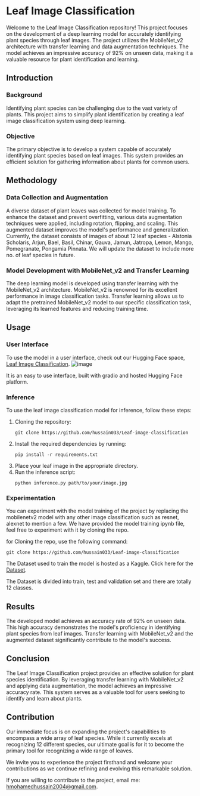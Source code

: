# Leaf Image Classification

Welcome to the Leaf Image Classification repository! This project focuses on the development of a deep learning model for accurately identifying plant species through leaf images. The project utilizes the MobileNet_v2 architecture with transfer learning and data augmentation techniques. The model achieves an impressive accuracy of 92% on unseen data, making it a valuable resource for plant identification and learning.

## Introduction

### Background
Identifying plant species can be challenging due to the vast variety of plants. This project aims to simplify plant identification by creating a leaf image classification system using deep learning.

### Objective
The primary objective is to develop a system capable of accurately identifying plant species based on leaf images. This system provides an efficient solution for gathering information about plants for common users.

## Methodology

### Data Collection and Augmentation
A diverse dataset of plant leaves was collected for model training. To enhance the dataset and prevent overfitting, various data augmentation techniques were applied, including rotation, flipping, and scaling. This augmented dataset improves the model's performance and generalization.
Currently, the dataset consists of images of about 12 leaf species - Alstonia Scholaris, Arjun, Bael, Basil,
Chinar, Gauva, Jamun, Jatropa, Lemon, Mango, Pomegranate, Pongamia Pinnata. We will update the dataset to include more no. of leaf species in future.

### Model Development with MobileNet_v2 and Transfer Learning
The deep learning model is developed using transfer learning with the MobileNet_v2 architecture. MobileNet_v2 is renowned for its excellent performance in image classification tasks. Transfer learning allows us to adapt the pretrained MobileNet_v2 model to our specific classification task, leveraging its learned features and reducing training time.

## Usage

### User Interface
To use the model in a user interface, check out our Hugging Face space,
[Leaf Image Classification](https://huggingface.co/spaces/Hussain033/Leaf_Image_Classification).
![image](https://github.com/hussain033/Leaf-image-classification/assets/83116894/bb260837-d4e5-4856-adb3-54e3e1b973c6)


It is an easy to use interface, built with gradio and hosted Hugging Face platform. 

### Inference
To use the leaf image classification model for inference, follow these steps:

1. Cloning the repository: 
   ```
   git clone https://github.com/hussain033/Leaf-image-classification
   ```
3. Install the required dependencies by running:
   ```
   pip install -r requirements.txt
   ```
4. Place your leaf image in the appropriate directory.
5. Run the inference script:
   ```
   python inference.py path/to/your/image.jpg
   ```

### Experimentation
You can experiment with the model training of the project by replacing the mobilenetv2 model with any other image classification such as resnet, alexnet to mention a few. 
We have provided the model training ipynb file, feel free to experiment with it by cloning the repo.

for Cloning the repo, use the following command:
``` 
git clone https://github.com/hussain033/Leaf-image-classification
```
The Dataset used to train the model is hosted as a Kaggle.
Click here for the [Dataset](https://www.kaggle.com/datasets/hmohamedhussain/leaves-image-dataset).

The Dataset is divided into train, test and validation set and there are totally 12 classes.

## Results

The developed model achieves an accuracy rate of 92% on unseen data. This high accuracy demonstrates the model's proficiency in identifying plant species from leaf images. Transfer learning with MobileNet_v2 and the augmented dataset significantly contribute to the model's success.

## Conclusion

The Leaf Image Classification project provides an effective solution for plant species identification. By leveraging transfer learning with MobileNet_v2 and applying data augmentation, the model achieves an impressive accuracy rate. This system serves as a valuable tool for users seeking to identify and learn about plants.

## Contribution

Our immediate focus is on expanding the project's capabilities to encompass a wide array of leaf species. While it currently excels at recognizing 12 different species, our ultimate goal is for it to become the primary tool for recognizing a wide range of leaves.

We invite you to experience the project firsthand and welcome your contributions as we continue refining and evolving this remarkable solution.

If you are willing to contribute to the project, email me: hmohamedhussain2004@gmail.com.

